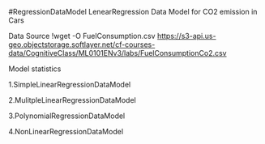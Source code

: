#RegressionDataModel
LenearRegression Data Model for CO2 emission in Cars

Data Source 
  !wget -O FuelConsumption.csv https://s3-api.us-geo.objectstorage.softlayer.net/cf-courses-data/CognitiveClass/ML0101ENv3/labs/FuelConsumptionCo2.csv

Model statistics
  
  1.SimpleLinearRegressionDataModel

  2.MulitpleLinearRegressionDataModel
  
  3.PolynomialRegressionDataModel
  
  4.NonLinearRegressionDataModel

